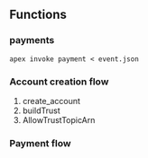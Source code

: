 ## Functions

### payments

```
apex invoke payment < event.json
```

### Account creation flow

1. create_account
2. buildTrust
3. AllowTrustTopicArn


### Payment flow